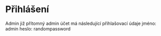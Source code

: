 # Přihlášení
Admin již přítomný admin účet má následující přihlašovací údaje
jméno: admin
heslo: randompassword
